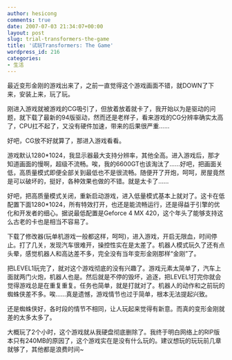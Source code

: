 ```yaml
---
author: hesicong
comments: true
date: 2007-07-03 21:34:07+00:00
layout: post
slug: trial-transformers-the-game
title: '试玩Transformers: The Game'
wordpress_id: 216
categories:
- 生活
---
```


最近变形金刚的游戏出来了，之前一直觉得这个游戏画面不错，就DOWN了下来，安装上来，玩了玩。

刚进入游戏就被游戏的CG吸引了，但放着放着就卡了，我开始以为是驱动的问题，就下载了最新的94版驱动，然而还是老样子，看来游戏的CG分辨率确实太高了，CPU扛不起了，又没有硬件加速，带来的后果很严重……

好吧，CG放不好就算了，那进入游戏看看。

游戏默认1280*1024，我显示器最大支持分辨率，其他全高。进入游戏后，那才知道画面的慢啊，超级不流畅。唉，我的6600GT也该淘汰了……好吧，把画面关低，高质量模式即便全部关到最低也不是很流畅。随便开了开炮，呵呵，房屋竟然是可以破坏的，挺好，各种效果也做的不错。就是太卡了……

好吧，把高质量模式关闭，重新启动游戏，进入低量模式基本上就对了。这卡在低配置下面1280*1024，所有特效打开，也还是能流畅运行，还是得益于引擎的优化和开发者的细心。据说最低配置是Geforce 4 MX 420，这个年头了能够支持这么古老的卡也是相当不容易了。

下载了修改器(玩单机游戏一般都这样，呵呵)，进入游戏，开启无限血，时间停止。打了几关，发现汽车很难开，操控性实在是太差了。机器人模式玩久了还有点头晕，感觉机器人和高达差不多，完全没有当年变形金刚那样“金刚”了。

把LEVEL1玩完了，就对这个游戏彻底的没有兴趣了。游戏元素太简单了，汽车上面就两门火炮，机器人也是。然后就是不停的毁坏，追逐，把LEVEL1打完你就会觉得游戏总是在重复重复。任务也简单，就是打就对了。机器人的动作和之前玩的蜘蛛侠差不多。唉……真是遗憾，游戏情节也过于简单，根本无法提起兴致。

还是蜘蛛侠好，各时段的情节不相同，让人玩起来觉得有新意。而真的变形金刚就差的太多太多了。

大概玩了2个小时，这个游戏就从我硬盘彻底删除了。我终于明白网络上的RIP版本只有240MB的原因了，这个游戏实在是没有什么玩的。建议想玩的玩玩前几章就够了，其他都是浪费时间~
